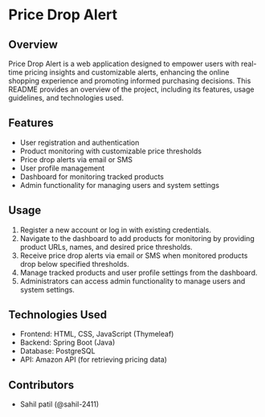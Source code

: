 
# Price Drop Alert

## Overview
Price Drop Alert is a web application designed to empower users with real-time pricing insights and customizable alerts, enhancing the online shopping experience and promoting informed purchasing decisions. This README provides an overview of the project, including its features, usage guidelines, and technologies used.

## Features
- User registration and authentication
- Product monitoring with customizable price thresholds
- Price drop alerts via email or SMS
- User profile management
- Dashboard for monitoring tracked products
- Admin functionality for managing users and system settings

## Usage
1. Register a new account or log in with existing credentials.
2. Navigate to the dashboard to add products for monitoring by providing product URLs, names, and desired price thresholds.
3. Receive price drop alerts via email or SMS when monitored products drop below specified thresholds.
4. Manage tracked products and user profile settings from the dashboard.
5. Administrators can access admin functionality to manage users and system settings.

## Technologies Used
- Frontend: HTML, CSS, JavaScript (Thymeleaf)
- Backend: Spring Boot (Java)
- Database: PostgreSQL
- API: Amazon API (for retrieving pricing data)

## Contributors
- Sahil patil (@sahil-2411)



